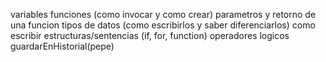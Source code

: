 variables
funciones (como invocar y como crear)
parametros y retorno de una funcion
tipos de datos (como escribirlos y saber diferenciarlos)
como escribir estructuras/sentencias (if, for, function)
operadores logicos
guardarEnHistorial(pepe)
